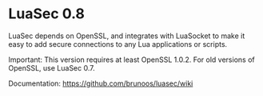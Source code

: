 LuaSec 0.8
===============
LuaSec depends  on OpenSSL, and  integrates with LuaSocket to  make it
easy to add secure connections to any Lua applications or scripts.

Important: This version requires at least OpenSSL 1.0.2.
           For old versions of OpenSSL, use LuaSec 0.7.

Documentation: https://github.com/brunoos/luasec/wiki
